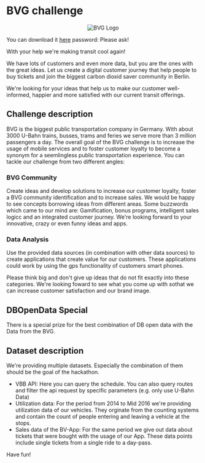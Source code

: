 # BVG challenge 

<p align="center">
   <img alt="BVG Logo" src="http://www.bvg.de/images/content/socialhub/weilwirdichlieben/motiv_weilwirdichlieben_800x450_teaser.jpg" />
</p>

You can download it [here](http://www.mobility-hacks.de/bvg/bvg_data_new.zip)
password: Please ask!


With your help we're making transit cool again!

We have lots of customers and even more data, but you are the ones with the great ideas. Let us create a digital customer journey that help people to buy tickets and join the biggest carbon dioxid saver community in Berlin.

We're looking for your ideas that help us to make our customer well-informed, happier and more satisfied with our current transit offerings.

## Challenge description

BVG is the biggest public transportation company in Germany. With about 3000 U-Bahn trains, busses, trams and feries we serve more than 3 million passengers a day. 
The overall goal of the BVG challenge is to increase the usage of mobile services and to foster customer loyalty to become a synonym for a seemlingless public transportation experience. You can tackle our challenge from two different angles:

### BVG Community
Create ideas and develop solutions to increase our customer loyalty, foster a BVG community identification and to increase sales. We would be happy to see concepts borrowing ideas from different areas. Some buzzwords which came to our mind are: Gamification, bonus programs, intelligent sales logicc and an integrated customer journey. We're looking forward to your innovative, crazy or even funny ideas and apps.

### Data Analysis
Use the provided data sources (in combination with other data sources) to create applications that create value for our customers. These applications could work by using the gps functionality of customers smart phones. 

Please think big and don't give up ideas that do not fit exactly into these categories. We're looking foward to see what you come up with sothat we can increase customer satisfaction and our brand image.

## DBOpenData Special

There is a special prize for the best combination of DB open data with the Data from the BVG.

## Dataset description

We're providing multiple datasets. Especially the combination of them should be the goal of the hackathon.

* VBB API: Here you can query the schedule. You can also query routes and filter the api request by specific parameters (e.g. only use U-Bahn Data)
* Utilization data: For the period from 2014 to Mid 2016 we're providing utilization data of our vehicles. They orginate from the counting systems and contain the count of people entering and leaving a vehicle at the stops.
* Sales data of the BV-App: For the same period we give out  data about tickets that were bought with the usage of our App. These data points include single tickets from a single ride to a day-pass.

Have fun!





